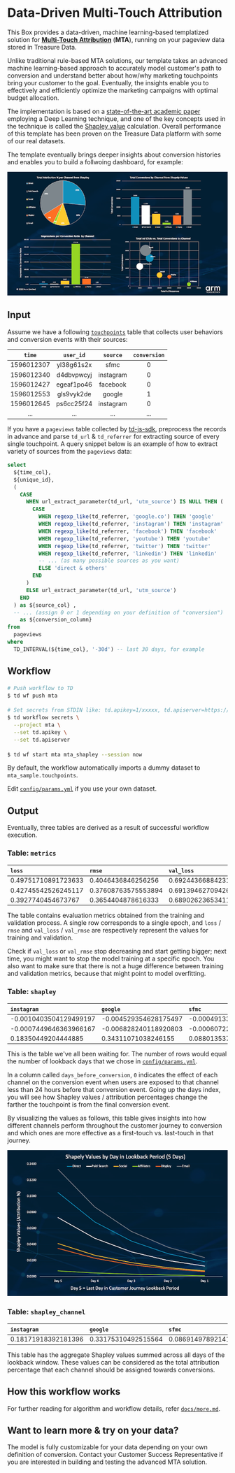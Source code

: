 
Data-Driven Multi-Touch Attribution
===

This Box provides a data-driven, machine learning-based templatized solution for **[Multi-Touch Attribution](https://en.wikipedia.org/wiki/Attribution_(marketing))** (**MTA**), running on your pageview data stored in Treasure Data. 

Unlike traditional rule-based MTA solutions, our template takes an advanced machine learning-based approach to accurately model customer's path to conversion and understand better about how/why marketing touchpoints bring your customer to the goal. Eventually, the insights enable you to effectively and efficiently optimize the marketing campaigns with optimal budget allocation.

The implementation is based on a [state-of-the-art academic paper](https://arxiv.org/abs/1902.00215) employing a Deep Learning technique, and one of the key concepts used in the technique is called the [Shapley value](https://en.wikipedia.org/wiki/Shapley_value) calculation. Overall performance of this template has been proven on the Treasure Data platform with some of our real datasets.

The template eventually brings deeper insights about conversion histories and enables you to build a follwoing dashboard, for example:

![dashboard](./docs/images/dashboard.png)

## Input

Assume we have a following [`touchpoints`](https://gist.github.com/takuti/c890cdcbae7946f21a0afc3a4d88ec9f) table that collects user behaviors and conversion events with their sources:

| `time` | `user_id` | `source` | `conversion` |
|:---:|:---:|:---:|:---:|
| 1596012307 | yl38g61s2x | sfmc | 0 |
| 1596012340 | d4dbvpwcyj | instagram | 0 |
| 1596012427 | egeaf1po46 | facebook | 0 |
| 1596012553 | gls9vyk2de | google | 1 |
| 1596012645 | ps6cc25f24 | instagram | 0 |
| ... | ... | ...| ... |


If you have a `pageviews` table collected by [td-js-sdk](https://github.com/treasure-data/td-js-sdk), preprocess the records in advance and parse `td_url` & `td_referrer` for extracting source of every single touchpoint. A query snippet below is an example of how to extract variety of sources from the `pageviews` data:

```sql
select
  ${time_col},
  ${unique_id},
  (
    CASE
      WHEN url_extract_parameter(td_url, 'utm_source') IS NULL THEN (
        CASE
          WHEN regexp_like(td_referrer, 'google.co') THEN 'google'
          WHEN regexp_like(td_referrer, 'instagram') THEN 'instagram'
          WHEN regexp_like(td_referrer, 'facebook') THEN 'facebook'
          WHEN regexp_like(td_referrer, 'youtube') THEN 'youtube'
          WHEN regexp_like(td_referrer, 'twitter') THEN 'twitter'
          WHEN regexp_like(td_referrer, 'linkedin') THEN 'linkedin'
          -- ... (as many possible sources as you want)
          ELSE 'direct & others'
        END
      )
      ELSE url_extract_parameter(td_url, 'utm_source')
    END
  ) as ${source_col} ,
  -- ... (assign 0 or 1 depending on your definition of "conversion")
    as ${conversion_column}
from
  pageviews
where
  TD_INTERVAL(${time_col}, '-30d') -- last 30 days, for example
```

## Workflow

```sh
# Push workflow to TD
$ td wf push mta

# Set secrets from STDIN like: td.apikey=1/xxxxx, td.apiserver=https://api.treasuredata.com
$ td workflow secrets \
  --project mta \
  --set td.apikey \
  --set td.apiserver

$ td wf start mta mta_shapley --session now
```

By default, the workflow automatically imports a dummy dataset to `mta_sample.touchpoints`. 

Edit [`config/params.yml`](./config/params.yml) if you use your own dataset.

## Output

Eventually, three tables are derived as a result of successful workflow execution.

### Table: `metrics`

| `loss` | `rmse` | `val_loss` | `val_rmse` |
|:---|:---|:---|:---|
|0.49751710891723633|0.4046436846256256|0.6924436688423157|0.499650239944458|
|0.42745542526245117|0.37608763575553894|0.6913946270942688|0.4991241991519928|
|0.3927740454673767|0.3654404878616333|0.6890262365341187|0.4979383051395416|

The table contains evaluation metrics obtained from the training and validation process. A single row corresponds to a single epoch, and `loss` / `rmse` and `val_loss` / `val_rmse` are respectively represent the values for training and validation. 

Check if `val_loss` or `val_rmse` stop decreasing and start getting bigger; next time, you might want to stop the model training at a specific epoch. You also want to make sure that there is not a huge difference between training and validation metrics, because that might point to model overfitting. 

### Table: `shapley`

| `instagram` | `google` | `sfmc` | `facebook` | `direct` | `days_before_conversion` |
|:---|:---|:---|:---|:---|:---|
|-0.0010403504129499197|-0.004529354628175497|-0.0004913342418149114|-0.004142973572015762|-0.0002199627342633903|2|
|-0.0007449646363966167|-0.006828240118920803|-0.000607220979873091|-0.00694135669618845|-0.0003867909254040569|1|
|0.18350449204444885|0.34311071038246155|0.08801353722810745|0.33066612482070923|0.08063764125108719|0|

This is the table we've all been waiting for. The number of rows would equal the number of lookback days that we chose in [`config/params.yml`](./config/params.yml). 

In a column called `days_before_conversion`, `0` indicates the effect of each channel on the conversion event when users are exposed to that channel less than 24 hours before that conversion event. Going up the days index, you will see how Shapley values / attribution percentages change the farther the touchpoint is from the final conversion event. 

By visualizing the values as follows, this table gives insights into how different channels perform throughout the customer journey to conversion and which ones are more effective as a first-touch vs. last-touch in that journey.

![shapley](./docs/images/shapley_by_day.png)

### Table: `shapley_channel`

| `instagram` | `google` | `sfmc` | `facebook` | `direct` |
|:---|:---|:---|:---|:---|
|0.18171918392181396|0.33175310492515564|0.08691497892141342|0.3195818066596985|0.0800308883190155|

This table has the aggregate Shapley values summed across all days of the lookback window. These values can be considered as the total attribution percentage that each channel should be assigned towards conversions. 

## How this workflow works

For further reading for algorithm and workflow details, refer [`docs/more.md`](./docs/more.md).

## Want to learn more & try on your data?

The model is fully customizable for your data depending on your own definition of conversion. Contact your Customer Success Representative if you are interested in building and testing the advanced MTA solution.
